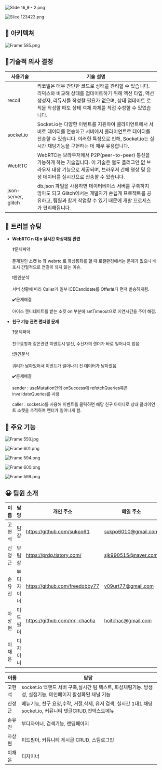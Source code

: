 ![Slide 16_9 - 2.png](https://s3-us-west-2.amazonaws.com/secure.notion-static.com/8f584f0f-97be-4b69-be2d-009c615f992c/Slide_16_9_-_2.png)

![Slice 123423.png](https://s3-us-west-2.amazonaws.com/secure.notion-static.com/e8acc294-e7c3-4b6a-826b-e24feeae5441/Slice_123423.png)

## 🏡 아키텍쳐

![Frame 585.png](https://s3-us-west-2.amazonaws.com/secure.notion-static.com/52ecf79f-d263-481e-8328-1dfd47324a0a/Frame_585.png)

## 🎲기술적 의사 결정

| 사용기술 | 기술 설명 |
| --- | --- |
| recoil | 리코일은 매우 간단한 코드로 상태를 관리할 수 있습니다. 리덕스와 비교해 상태를 업데이트하기 위해 액션 타입, 액션 생성자, 리듀서를 작성할 필요가 없으며, 상태 업데이트 로직을 작성할 때도 상태 객체 자체를 직접 수정할 수 있었습니다. |
| socket.io | Socket.io는 다양한 이벤트를 지원하여 클라이언트에서 서버로 데이터를 전송하고 서버에서 클라이언트로 데이터를 전송할 수 있습니다. 이러한 특징으로 인해, Socket.io는 실시간 채팅기능을 구현하는 데 매우 유용합니다. |
| WebRTC | WebRTC는 브라우저에서 P2P(peer-to-peer) 통신을 가능하게 하는 기술입니다. 이 기술은 별도 플러그인 없 브라우저 내장 기능으로 제공되며, 브라우저 간에 영상 및 음성 데이터를 실시간으로 전송할 수 있습니다. |
| json-server, glitch | db.json 파일을 사용하면 데이터베이스 서버를 구축하지 않아도 되고 Glitch에서는 개발자가 손쉽게 프로젝트를 공유하고, 팀원과 함께 작업할 수 있기 때문에 개발 프로세스가 편리해집니다. |

## 🔧 트러블 슈팅

- **WebRTC n 대 n 실시간 화상채팅 관련**
    
    ❓문제파악
    
    문제원인 소캣 io 와 webrtc 로 화상통화를 할 때 로컬환경에서는 문제가 없으나 배포시 간헐적으로 연결이 되지 않는 이슈.
    
    ❗원인분석
    
    서버 상황에 따라 Caller가 일부 ICECandidate를 Offer보다 먼저 발송하게됨.
    
    ✔️문제해결
    
    아이스 캔디데이트를 받는 소캣 on 부분에 setTimeout으로 지연시간을 주어 해결.
    

- **친구 기능 관련 랜더링 문제**
    
    ❓문제파악
    
    친구요청과 같은관련 이벤트시 발신, 수신자의 랜더가 바로 일어나지 않음
    
    ❗원인분석
    
    쿼리가 남아있어서 이벤트가 일어나기 전 데이터가 남아있음. 
    
    ✔️문제해결
    
    sender : useMutation안의 onSuccess에 refetchQueries혹은 invalidateQueries를 사용
    
    caller : socket.io를 사용해 이벤트를 클릭하면 해당 친구 아이디로 상대 클라이언트 소캣을 추적하여 랜더가 일어나게 함.
    

## 📘 주요 기능

![Frame 550.jpg](https://s3-us-west-2.amazonaws.com/secure.notion-static.com/24ff54fb-77b2-4615-af4d-1404d5f21799/Frame_550.jpg)

![Frame 601.png](https://s3-us-west-2.amazonaws.com/secure.notion-static.com/7a4564b5-8004-4c20-9f19-bc4d89cc5395/Frame_601.png)

![Frame 594.png](https://s3-us-west-2.amazonaws.com/secure.notion-static.com/e0eb4327-57cf-4e36-acfe-86e1209cb01a/Frame_594.png)

![Frame 600.png](https://s3-us-west-2.amazonaws.com/secure.notion-static.com/85965482-20a8-4446-87b7-68342492ffc0/Frame_600.png)

![Frame 598.png](https://s3-us-west-2.amazonaws.com/secure.notion-static.com/8ae7b996-1d70-4028-9d88-a18e150d8253/Frame_598.png)

## 😀 팀원 소개

| 이름 | 담당 | 개인 주소 | 메일 주소 |
| --- | --- | --- | --- |
| 고현석 | 팀장 | https://github.com/sukpo61 | sukpo6010@gmail.com |
| 신정근 | 부팀장 | https://prdg.tistory.com/ | sjk990515@naver.com |
| 손유진 | 부디자이너 | https://github.com/freedobby77 | y09urt77@gmail.com |
| 차상현 | 미드필더 | https://github.com/mr-chacha | hoitchac@gmail.com |
| 이채은  | 디자이너 |  |  |

| 이름 | 담당 |
| --- | --- |
| 고현석 | socket.io 백앤드 서버 구축,실시간 팀 텍스트, 화상채팅기능. 방생성, 설정기능, 메인페이지 활성화된 채널 기능 |
| 신정근 | 메뉴기능, 친구 요청,수락, 거절,삭제, 유저 검색, 실시간 1대1 채팅 socket.io, 커뮤니티 댓글CRUD,컨텍스트메뉴 |
| 손유진 | 부디자이너, 검색기능, 랜딩페이지 |
| 차상현 | 미드필더, 커뮤니티 게시글 CRUD, 스팀로그인 |
| 이채은  | 디자이너 |
